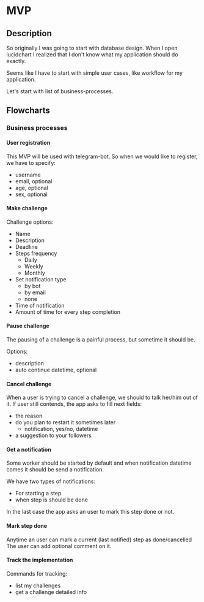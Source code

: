 # MVP

## Description 

So originally I was going to start with database design.
When I open lucidchart I realized that I don't know what my 
application should do exactly. 

Seems like I have to start with simple user cases, 
like workflow for my application.

Let's start with list of business-processes.

## Flowcharts

### Business processes 

#### User registration

This MVP will be used with telegram-bot. 
So when we would like to register, we have to specify:
* username
* email, optional
* age, optional
* sex, optional

#### Make challenge

Challenge options: 

* Name
* Description
* Deadline
* Steps frequency
  * Daily 
  * Weekly 
  * Monthly 
* Set notification type
  * by bot
  * by email
  * none
* Time of notification
* Amount of time for every step completion

#### Pause challenge

The pausing of a challenge is a painful process, but sometime it should be.

Options: 

* description
* auto continue datetime, optional

#### Cancel challenge

When a user is trying to cancel a challenge, we should to talk her/him out of it.
If user still contends, the app asks to fill next fields: 

* the reason
* do you plan to restart it sometimes later
  * notification, yes/no, datetime
* a suggestion to your followers

#### Get a notification

Some worker should be started by default and when notification 
datetime comes it should be send a notification.

We have two types of notifications: 

* For starting a step 
* when step is should be done

In the last case the app asks an user to mark this step done or not.

#### Mark step done

Anytime an user can mark a current (last notified) step as done/cancelled 
The user can add optional comment on it.

#### Track the implementation

Commands for tracking: 

* list my challenges
* get a challenge detailed info
